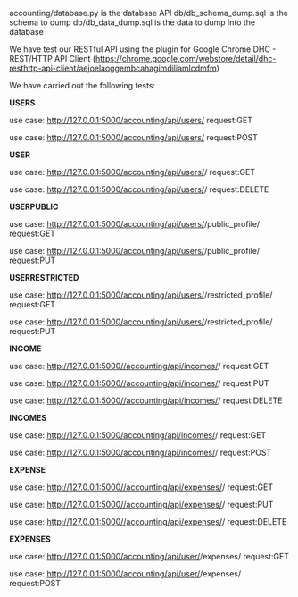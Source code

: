 accounting/database.py is the database API
db/db_schema_dump.sql is the schema to dump 
db/db_data_dump.sql is the data to dump into the database

We have test our RESTful API using the plugin for Google Chrome DHC - REST/HTTP API Client (https://chrome.google.com/webstore/detail/dhc-resthttp-api-client/aejoelaoggembcahagimdiliamlcdmfm)

We have carried out the following tests:

__USERS__

use case: http://127.0.0.1:5000/accounting/api/users/
request:GET

use case: http://127.0.0.1:5000/accounting/api/users/
request:POST

__USER__

use case: http://127.0.0.1:5000/accounting/api/users/<nickname>/
request:GET

use case: http://127.0.0.1:5000/accounting/api/users/<nickname>/
request:DELETE

__USERPUBLIC__

use case: http://127.0.0.1:5000/accounting/api/users/<nickname>/public_profile/
request:GET

use case: http://127.0.0.1:5000/accounting/api/users/<nickname>/public_profile/
request:PUT

__USERRESTRICTED__

use case: http://127.0.0.1:5000/accounting/api/users/<nickname>/restricted_profile/
request:GET

use case: http://127.0.0.1:5000/accounting/api/users/<nickname>/restricted_profile/
request:PUT

__INCOME__

use case: http://127.0.0.1:5000//accounting/api/incomes/<id>/
request:GET

use case: http://127.0.0.1:5000//accounting/api/incomes/<id>/
request:PUT

use case: http://127.0.0.1:5000//accounting/api/incomes/<id>/
request:DELETE

__INCOMES__

use case: http://127.0.0.1:5000/accounting/api/incomes/<id>/
request:GET

use case: http://127.0.0.1:5000/accounting/api/incomes/<id>/
request:POST

__EXPENSE__

use case: http://127.0.0.1:5000//accounting/api/expenses/<id>/
request:GET

use case: http://127.0.0.1:5000//accounting/api/expenses/<id>/
request:PUT

use case: http://127.0.0.1:5000//accounting/api/expenses/<id>/
request:DELETE

__EXPENSES__

use case: http://127.0.0.1:5000/accounting/api/user/<nickname>/expenses/
request:GET

use case: http://127.0.0.1:5000/accounting/api/user/<nickname>/expenses/
request:POST



